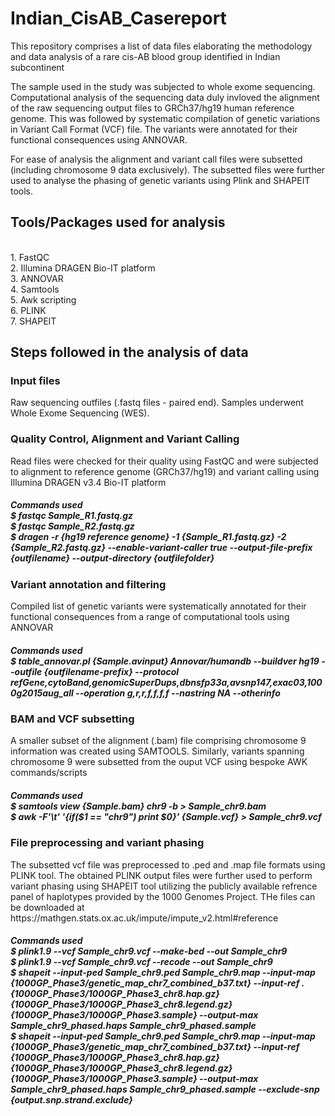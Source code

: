# Indian_CisAB_Casereport

This repository comprises a list of data files elaborating the methodology and data analysis of a rare cis-AB blood group identified in Indian subcontinent

The sample used in the study was subjected to whole exome sequencing. Computational analysis of the sequencing data duly invloved the alignment of the raw sequencing output files to GRCh37/hg19 human reference genome. This was followed by systematic compilation of genetic variations in Variant Call Format (VCF) file. The variants were annotated for their functional consequences using ANNOVAR.

For ease of analysis the alignment and variant call files were subsetted (including chromosome 9 data exclusively). The subsetted files were further used to analyse the phasing of genetic variants using Plink and SHAPEIT tools. 

<h2>Tools/Packages used for analysis</h2><br/>
1. FastQC<br/>
2. Illumina DRAGEN Bio-IT platform<br/>
3. ANNOVAR<br/>
4. Samtools<br/>
5. Awk scripting<br/>
6. PLINK<br/>
7. SHAPEIT <br/>
<h2>Steps followed in the analysis of data
<h3> Input files </h3>
Raw sequencing outfiles (.fastq files - paired end). Samples underwent Whole Exome Sequencing (WES).
<h3> Quality Control, Alignment and Variant Calling </h3>
Read files were checked for their quality using FastQC and were subjected to alignment to reference genome (GRCh37/hg19) and variant calling using Illumina DRAGEN v3.4 Bio-IT platform <br/>
<h5> <i>Commands used</i> <br/>
<i>$ fastqc Sample_R1.fastq.gz</i> <br/>
<i>$ fastqc Sample_R2.fastq.gz</i> <br/>
<i>$ dragen -r {hg19 reference genome} -1 {Sample_R1.fastq.gz} -2 {Sample_R2.fastq.gz} --enable-variant-caller true --output-file-prefix {outfilename} --output-directory {outfilefolder}</i> </h5>
<h3> Variant annotation and filtering </h3>
Compiled list of genetic variants were systematically annotated for their functional consequences from a range of computational tools using ANNOVAR
<h5> <i>Commands used</i> <br/>
<i>$ table_annovar.pl {Sample.avinput} Annovar/humandb --buildver hg19 --outfile {outfilename-prefix} --protocol refGene,cytoBand,genomicSuperDups,dbnsfp33a,avsnp147,exac03,1000g2015aug_all --operation g,r,r,f,f,f,f --nastring NA  --otherinfo</i> <br/>
<h3> BAM and VCF subsetting </h3>
A smaller subset of the alignment (.bam) file comprising chromosome 9 information was created using SAMTOOLS. Similarly, variants spanning chromosome 9 were subsetted from the ouput VCF using bespoke AWK commands/scripts
<h5> <i>Commands used</i> <br/>
<i>$ samtools view {Sample.bam} chr9 -b > Sample_chr9.bam</i> <br/>
<i>$ awk -F'\t' '{if($1 == "chr9") print $0}' {Sample.vcf} > Sample_chr9.vcf</i> <br/>
<h3> File preprocessing and variant phasing </h3>
The subsetted vcf file was preprocessed to .ped and .map file formats using PLINK tool. The obtained PLINK output files were further used to perform variant phasing using SHAPEIT tool utilizing the publicly available refrence panel of haplotypes provided by the 1000 Genomes Project. THe files can be downloaded at https://mathgen.stats.ox.ac.uk/impute/impute_v2.html#reference
<h5> <i>Commands used</i> <br/>
<i>$ plink1.9 --vcf Sample_chr9.vcf --make-bed --out Sample_chr9</i> <br/>
<i>$ plink1.9 --vcf Sample_chr9.vcf --recode --out Sample_chr9</i> <br/>
<i>$ shapeit --input-ped Sample_chr9.ped Sample_chr9.map --input-map {1000GP_Phase3/genetic_map_chr7_combined_b37.txt} --input-ref .{1000GP_Phase3/1000GP_Phase3_chr8.hap.gz} {1000GP_Phase3/1000GP_Phase3_chr8.legend.gz} {1000GP_Phase3/1000GP_Phase3.sample} --output-max Sample_chr9_phased.haps Sample_chr9_phased.sample</i> <br/>
<i>$ shapeit --input-ped Sample_chr9.ped Sample_chr9.map --input-map {1000GP_Phase3/genetic_map_chr7_combined_b37.txt} --input-ref {1000GP_Phase3/1000GP_Phase3_chr8.hap.gz} {1000GP_Phase3/1000GP_Phase3_chr8.legend.gz} {1000GP_Phase3/1000GP_Phase3.sample} --output-max Sample_chr9_phased.haps Sample_chr9_phased.sample --exclude-snp {output.snp.strand.exclude}

